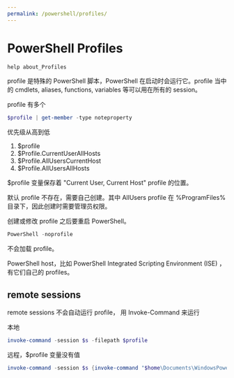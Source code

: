 ```yaml
---
permalink: /powershell/profiles/
---
```


# PowerShell Profiles

```powershell
help about_Profiles
```

profile 是特殊的 PowerShell 脚本，PowerShell 在启动时会运行它。profile 当中的 cmdlets, aliases, functions, variables 等可以用在所有的 session。

profile 有多个

```powershell
$profile | get-member -type noteproperty
```

优先级从高到低

1. $profile
1. $Profile.CurrentUserAllHosts
1. $Profile.AllUsersCurrentHost
1. $Profile.AllUsersAllHosts

$profile 变量保存着 "Current User, Current Host" profile 的位置。

默认 profile 不存在，需要自己创建。其中 AllUsers profile 在 %ProgramFiles% 目录下，因此创建时需要管理员权限。

创建或修改 profile 之后要重启 PowerShell。

```powershell
PowerShell -noprofile
```

不会加载 profile。

PowerShell host，比如 PowerShell Integrated Scripting Environment (ISE) ，有它们自己的 profiles。

## remote sessions

remote sessions 不会自动运行 profile， 用 Invoke-Command 来运行

本地

```powershell
invoke-command -session $s -filepath $profile
```

远程，$profile 变量没有值

```powershell
invoke-command -session $s {invoke-command "$home\Documents\WindowsPowerShell\Microsoft.PowerShell_profile.ps1"}
```
